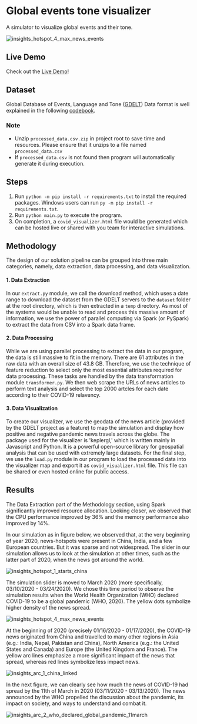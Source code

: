 # Global events tone visualizer
A simulator to visualize global events and their tone.

![insights_hotspot_4_max_news_events](https://user-images.githubusercontent.com/22005866/143729754-75c9922b-b45d-4b7e-81a6-1e563f0c3d1f.png)

## Live Demo
Check out the <a href="https://jayant11.github.io/global-events-tone-visualizer/">Live Demo</a>!

## Dataset
Global Database of Events, Language and Tone (<a href="https://www.gdeltproject.org/data.html#rawdatafiles">GDELT</a>)
Data format is well explained in the following <a href="http://data.gdeltproject.org/documentation/GDELT-Event_Codebook-V2.0.pdf">codebook</a>.

### Note
- Unzip `processed_data.csv.zip` in project root to save time and resources. Please ensure that it unzips to a file named `processed_data.csv`
- If `processed_data.csv` is not found then program will automatically generate it during execution.

## Steps
1. Run `python -m pip install -r requirements.txt` to install the required packages. Windows users can run `py -m pip install -r requirements.txt`.
2. Run `python main.py` to execute the program.
3. On completion, a `covid_visualizer.html` file would be generated which can be hosted live or shared with you team for interactive simulations.

## Methodology
The design of our solution pipeline can be grouped into three main categories, namely, data extraction, data processing, and data visualization.

#### 1. Data Extraction
In our `extract.py` module, we call the download method, which uses a date range to download the dataset from the GDELT servers to the `dataset` folder at the root directory, which is then extracted in a `temp` directory. As most of the systems would be unable to read and process this massive amount of information, we use the power of parallel computing via Spark (or PySpark) to extract the data from CSV into a Spark data frame.

#### 2. Data Processing
While we are using parallel processing to extract the data in our program, the data is still massive to fit in the memory. There are 61 attributes in the raw data with an overall size of 43.8 GB. Therefore, we use the technique of feature reduction to select only the most essential attributes required for data processing. These tasks are handled by the data transformation module `transformer.py`. We then web scrape the URLs of news articles to perform text analysis and select the top 2000 artcles for each date according to their COVID-19 relavency.

#### 3. Data Visualization
To create our visualizer, we use the geodata of the news article (provided by the GDELT project as a feature) to map the simulation and display how positive and negative pandemic news travels across the globe. The package used for the visualizer is 'keplergl,' which is written mainly in Javascript and Python. It is a powerful open-source library for geospatial analysis that can be used with extremely large datasets. For the final step, we use the `load.py` module in our program to load the processed data into the visualizer map and export it as `covid_visualizer.html` file. This file can be shared or even hosted online for public access.

## Results
The Data Extraction part of the Methodology section, using Spark significantly improved resource allocation. Looking closer, we observed that the CPU performance improved by 36% and the memory performance also improved by 14%.

In our simulation as in figure below, we observed that, at the very beginning of year 2020, news-hotspots were present in China, India, and a few European countries. But it was sparse and not widespread. The slider in our simulation allows us to look at the simulation at other times, such as the latter part of 2020, when the news got around the world.

![insights_hotspot_1_starts_china](https://user-images.githubusercontent.com/22005866/143729790-102189c1-5a98-4924-9334-a78fcdfa486f.png)

The simulation slider is moved to March 2020 (more specifically, 03/10/2020 - 03/24/2020). We chose this time period to observe the simulation results when the World Health Organization (WHO) declared COVID-19 to be a global pandemic (WHO, 2020). The yellow dots symbolize higher density of the news spread.

![insights_hotspot_4_max_news_events](https://user-images.githubusercontent.com/22005866/143729806-65cd0156-2b87-4185-a3dc-0d7abd05d27a.png)

At the beginning of 2020 (precisely 01/16/2020 - 01/17/2020), the COVID-19 news originated from China and travelled to many other regions in Asia (e.g.: India, Nepal, Pakistan and China), North America (e.g.: the United States and Canada) and Europe (the United Kingdom and France). The yellow arc lines emphasize a more significant impact of the news that spread, whereas red lines symbolize less impact news.

![insights_arc_1_china_linked](https://user-images.githubusercontent.com/22005866/143729811-42e8d4c7-7197-4fab-9931-2380ce262eb9.png)

In the next figure, we can clearly see how much the news of COVID-19 had spread by the 11th of March in 2020 (03/11/2020 - 03/13/2020). The news announced by the WHO propelled the discussion about the pandemic, its impact on society, and ways to understand and combat it.

![insights_arc_2_who_declared_global_pandemic_11march](https://user-images.githubusercontent.com/22005866/143729818-2715c3c4-433b-46b4-87a7-6be3bfe449cd.png)
